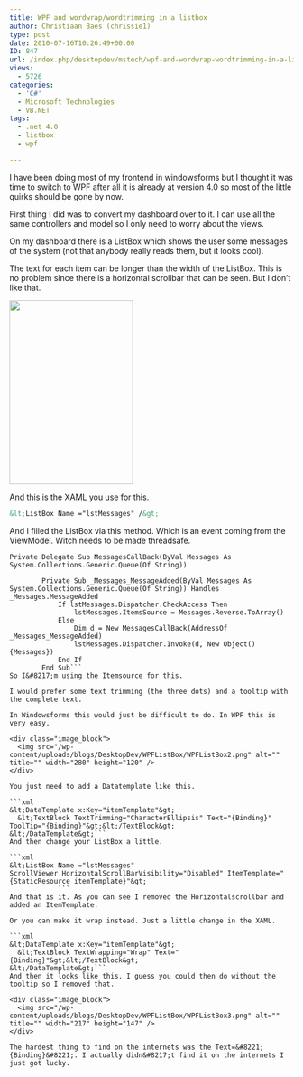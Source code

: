 ```yaml
---
title: WPF and wordwrap/wordtrimming in a listbox
author: Christiaan Baes (chrissie1)
type: post
date: 2010-07-16T10:26:49+00:00
ID: 847
url: /index.php/desktopdev/mstech/wpf-and-wordwrap-wordtrimming-in-a-listb/
views:
  - 5726
categories:
  - 'C#'
  - Microsoft Technologies
  - VB.NET
tags:
  - .net 4.0
  - listbox
  - wpf

---
```

I have been doing most of my frontend in windowsforms but I thought it was time to switch to WPF after all it is already at version 4.0 so most of the little quirks should be gone by now. 

First thing I did was to convert my dashboard over to it. I can use all the same controllers and model so I only need to worry about the views.
  
On my dashboard there is a ListBox which shows the user some messages of the system (not that anybody really reads them, but it looks cool).

The text for each item can be longer than the width of the ListBox. This is no problem since there is a horizontal scrollbar that can be seen. But I don&#8217;t like that.

<div class="image_block">
  <img src="/wp-content/uploads/blogs/DesktopDev/WPFListBox/WPFListBox1.png" alt="" title="" width="219" height="326" />
</div>

And this is the XAML you use for this.

```xml
&lt;ListBox Name ="lstMessages" /&gt;
```
And I filled the ListBox via this method. Which is an event coming from the ViewModel. Witch needs to be made threadsafe.

```vbnet
Private Delegate Sub MessagesCallBack(ByVal Messages As System.Collections.Generic.Queue(Of String))

        Private Sub _Messages_MessageAdded(ByVal Messages As System.Collections.Generic.Queue(Of String)) Handles _Messages.MessageAdded
            If lstMessages.Dispatcher.CheckAccess Then
                lstMessages.ItemsSource = Messages.Reverse.ToArray()
            Else
                Dim d = New MessagesCallBack(AddressOf _Messages_MessageAdded)
                lstMessages.Dispatcher.Invoke(d, New Object() {Messages})
            End If
        End Sub```
So I&#8217;m using the Itemsource for this.

I would prefer some text trimming (the three dots) and a tooltip with the complete text. 

In Windowsforms this would just be difficult to do. In WPF this is very easy.

<div class="image_block">
  <img src="/wp-content/uploads/blogs/DesktopDev/WPFListBox/WPFListBox2.png" alt="" title="" width="280" height="120" />
</div>

You just need to add a Datatemplate like this.

```xml
&lt;DataTemplate x:Key="itemTemplate"&gt;
  &lt;TextBlock TextTrimming="CharacterEllipsis" Text="{Binding}" ToolTip="{Binding}"&gt;&lt;/TextBlock&gt;
&lt;/DataTemplate&gt;```
And then change your ListBox a little.

```xml
&lt;ListBox Name ="lstMessages" ScrollViewer.HorizontalScrollBarVisibility="Disabled" ItemTemplate="{StaticResource itemTemplate}"&gt;
            ```
And that is it. As you can see I removed the Horizontalscrollbar and added an ItemTemplate.

Or you can make it wrap instead. Just a little change in the XAML.

```xml
&lt;DataTemplate x:Key="itemTemplate"&gt;
  &lt;TextBlock TextWrapping="Wrap" Text="{Binding}"&gt;&lt;/TextBlock&gt;
&lt;/DataTemplate&gt;```
And then it looks like this. I guess you could then do without the tooltip so I removed that.

<div class="image_block">
  <img src="/wp-content/uploads/blogs/DesktopDev/WPFListBox/WPFListBox3.png" alt="" title="" width="217" height="147" />
</div>

The hardest thing to find on the internets was the Text=&#8221;{Binding}&#8221;. I actually didn&#8217;t find it on the internets I just got lucky.